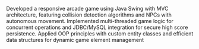 Developed a responsive arcade game using Java Swing with MVC architecture, featuring collision detection algorithms and NPCs with autonomous movement. Implemented multi-threaded game logic for concurrent operations and JDBC/MySQL integration for secure high score persistence. Applied OOP principles with custom entity classes and efficient data structures for dynamic game element management
